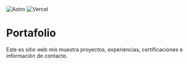![Astro](https://img.shields.io/badge/astro-%232C2052.svg?style=flat&logo=astro&logoColor=white) ![Vercel](https://img.shields.io/badge/vercel-%23000000.svg?style=flat&logo=vercel&logoColor=white)

# Portafolio

Este es sitio web mis muestra proyectos, experiencias, certificaciones e información de contacto.
